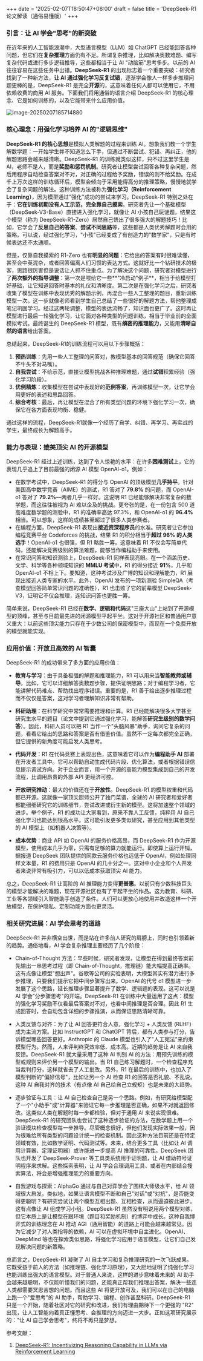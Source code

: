 +++
date = '2025-02-07T18:50:47+08:00'
draft = false
title = 'DeepSeek-R1 论文解读（通俗易懂版）'
+++

### 引言：让 AI 学会"思考"的新突破

在近年来的人工智能浪潮中，大型语言模型（LLM）如 ChatGPT 已经能回答各种问题，但它们在**复杂推理**方面仍有不足。所谓复杂推理，比如解决奥数难题、编写复杂代码或进行多步逻辑推导，这些都相当于让 AI "动脑筋"思考多步。以前的 AI 往往容易在这些任务中出错。**DeepSeek-R1** 的出现标志着一个重要突破：研究者找到了一种新方法，**让 AI 通过强化学习反复试错**，逐渐学会像人一样多步推理问题更棒的是，DeepSeek-R1 是完全**开源**的，这意味着任何人都可以使用它，不用依赖收费的商用 AI 服务。下面我们将用通俗的语言介绍 DeepSeek-R1 的核心理念、它是如何训练的，以及它能带来什么应用价值。

![image-20250207185714880](https://s2.loli.net/2025/02/07/wBCdGjflKEuXcbL.png)

### 核心理念：用强化学习培养 AI 的"逻辑思维"

**DeepSeek-R1 的核心思想**是模拟人类解题的过程来训练 AI。想象我们教一个学生解数学题：一开始学生并不知道怎么下手，但通过不断尝试、犯错、再纠正，他的解题思路会越来越清晰。DeepSeek-R1 的训练就类似这样，只不过这里学生是 AI，老师不是人，而是**奖励和惩罚机制**。研究者让模型尝试回答各种复杂问题，然后用程序自动检查答案对不对，对正确的过程给予奖励，错误的则不给奖励。在成千上万次这样的训练循环后，模型会倾向于采用能得高分的推理策略，慢慢地就学会了复杂问题的解法。这种训练方法被称为**强化学习（Reinforcement Learning）**，因为模型通过"强化"成功的尝试来学习。DeepSeek-R1 特别之处在于：**它在训练初期没有人工示范，完全靠自己摸索**。研究者先让一个基础模型（DeepSeek-V3-Base）直接进入强化学习，就像让 AI 小孩自己玩谜题，结果这个模型（称为 DeepSeek-R1-Zero）居然自己悟出了很多强大的解题技巧！比如，它学会了**反思自己的答案**、**尝试不同思路**等，这些都是人类优秀解题时会用的策略。可以说，经过强化学习，"小孩"已经变成了有创造力的"数学家"，只是有时候表达还不太通顺。

但是，仅靠自我摸索的 R1-Zero 也有**明显的问题**：它给出的答案有时很难读懂，甚至会中英混杂，或者回答偏离人们习惯的表达方式。这就好比一个钻研技术的极客，思路很厉害但是说话让人抓不住重点。为了解决这个问题，研究者对模型进行了**两次额外的指导调整**：第一次是喂给它一些**"冷启动"例子**，相当于给模型打好基础，让它知道回答时基本的礼仪和清晰度。第二次是在强化学习之后，研究者收集了模型在训练中表现优秀的解题示例，再混合一些人工整理的题目，重新训练模型一次。这一步就像老师看到学生自己总结了一些很好的解题方法，帮他整理成笔记巩固学习。经过这两轮调整，模型的表达流畅了，知识面也更广了。这时再让模型进行最后一轮强化学习，让它面对各种类型的问题训练，相当于毕业前的全面模拟考试。最终诞生的 DeepSeek-R1 模型，既有**缜密的推理能力**，又能用**清晰自然的语言**给出答案。

总结起来，DeepSeek-R1的训练流程可以用以下步骤概括：

1. **预热训练**：先用一些人工整理的问答对，教模型基本的回答规范（确保它回答不牛头不对马嘴）。
2. **自我尝试**：不给示范，直接让模型挑战各种推理难题，通过**试错**积累经验（强化学习阶段）。
3. **优例精炼**：收集模型在尝试中表现好的**范例答案**，再训练模型一次，让它学会用更好的表述和思路回答。
4. **综合考核**：最后，再让模型在混合了所有类型问题的环境下强化学习一次，确保它在各方面表现均衡、稳健。

通过这样的流程，DeepSeek-R1就像一个经历了自学、纠错、再学习、再实战的学生，最终成长为解题高手。



### 能力与表现：媲美顶尖 AI 的开源模型

DeepSeek-R1 经过上述训练，达到了令人惊艳的水平：在许多**困难测试**上，它的表现几乎追上了目前最强的闭源 AI 模型 OpenAI-o1。例如：

- 在数学考试中，DeepSeek-R1 的得分与 OpenAI 的顶级模型**几乎持平**。针对美国高中数学竞赛（AIME）的测试，R1 答对了 **79.8%** 的问题，而 OpenAI-o1 答对了 **79.2%**—两者几乎一样好。这说明 R1 已经能够解决非常复杂的数学题，而这往往被视为 AI 难以企及的挑战。更夸张的是，在一份包含 500 道高难度数学题的测验中，R1 的准确率高达 97.3%，和 OpenAI-o1 的 **96.4%** 相当。可以想象，这样的成绩甚至超过了很多人类参赛者。
- 在编程方面，DeepSeek-R1 表现出**接近资深程序员**的水准。研究者让它参加编程竞赛平台 Codeforces 的挑战，结果 R1 的积分相当于**超过 96% 的人类选手**！OpenAI-o1 也很强，但 R1 略胜一筹。这意味着 R1 不仅会写简单代码，还能解决竞赛级别的算法难题，能够当作编程助手来使用。
- 在常识问答和知识测验上，DeepSeek-R1 同样表现亮眼。在一个涵盖历史、文学、科学等各种领域知识的 **MMLU 考试**中，R1 的得分接近 **91%**，几乎和 OpenAI-o1 不相上下。要知道，这种考试涉及广博的知识和理解能力，R1 展现出接近人类专家的水平。此外，OpenAI 发布的一项新测验 SimpleQA（考查模型回答简单常识问题的准确性），R1 也击败了它的前辈模型 DeepSeek-V3，证明它不仅会推理，连知识问答也更胜一筹。

简单来说，DeepSeek-R1 已经在**数学、逻辑和代码**这"三座大山"上站到了开源模型的顶峰，甚至与目前最先进的闭源模型平起平坐。这对于开源社区和普通用户意义重大：以前这些顶尖能力只存在于少数公司的保密模型中，而现在一个免费开放的模型就能实现。



### 应用价值：开放且高效的 AI 智囊

DeepSeek-R1 的成功带来了多方面的应用价值：

- **教育与学习**：由于具备极强的解题和推理能力，R1 可以用来当**智能教师或辅导**。比如，它可以详细解答奥数题步骤，提供证明思路；对于编程学习者，它能讲解代码难点、帮助找出程序错误。重要的是，R1 善于给出逐步推理过程而不仅仅是答案，这对学习者理解知识非常有帮助。

- **科研助理**：在科学研究中常常需要推理和计算。R1 已经能解决很多大学甚至研究生水平的题目（论文中提到它通过强化学习，能解答**研究生级别的数学问答**）。因此，科研人员可以把 R1 当作一个"头脑风暴"助手，询问它复杂的问题，看看它给出的思路和答案是否有借鉴价值。虽然不一定每次都完全正确，但它提供的新角度可能启发人类思考。

- **代码开发**：R1 在代码竞赛上表现出色，这意味着它可以作为**编程助手 AI** 部署在开发者工具中。它可以帮助自动生成代码片段、优化算法，或者根据错误信息提示调试方向。对于企业而言，用一个开源的高能力模型集成到自己的开发流程，比调用昂贵的外部 API 更经济可控。

- **开放研究推动**：最大的价值还在于**开放性**。DeepSeek-R1 的模型权重和代码都已开源。这就像一家顶尖厨师公开了独门菜谱，全球的 AI 研究者和爱好者都能细细研究它的训练细节，尝试改进或衍生新的模型。这将加速整个领域的进步。举个例子，R1 的成功让大家看到，原来不靠人工反馈，纯粹用 AI 自己强化学习也能达到很高水平。这可能引发更多类似研究，甚至应用到其他类型的 AI 模型上（如机器人决策等）。

- **成本优势**：商业 API 如 OpenAI 的服务价格高昂，而 DeepSeek-R1 作为开源模型，使用成本几乎为零，只需有足够的算力就能运行。即使算上运行开销，据报道 DeepSeek 团队提供的同款云服务价格也远低于 OpenAI，例如处理同样文本量，R1 的费用只是 OpenAI 的几十分之一。这对中小企业和个人开发者来说非常有吸引力，可以以低成本获取顶尖 AI 能力。

总之，DeepSeek-R1 让高阶的 AI 推理能力变得**更普惠**。以前只有少数科技巨头的模型才能解决的难题，现在开源社区也有了平起平坐的作品。这为教育、科研、工业等各领域引入智能助手创造了条件。人们可以更放心地使用并改造这样一个开放模型，在保护隐私、定制功能方面也更灵活。



### 相关研究进展：AI 学会思考的道路

DeepSeek-R1 并非横空出世，而是站在许多前人研究的肩膀上，同时也引领着新的趋势。通俗地看，AI 学会复杂推理主要经历了几个阶段：

- Chain-of-Thought 方法：早些时候，研究者发现，让模型在得到最终答案前先输出一串思考过程（即 Chain-of-Thought，推理链）能大幅提高正确率。这有点像让模型"想出声"。谷歌等公司的实验表明，大模型其实有潜力进行多步推理，只要我们提示它把中间步骤写出来。OpenAI 的代号 o1 模型进一步发展了这个思路，延长推理步骤显著提升了数学、逻辑题的表现。这可以说是 AI 学会"分步骤思考"的开端。DeepSeek-R1 在训练中大量运用了这点：模型的强化学习奖励不仅看最后答案对不对，也看中间推理是否合理。因此 R1 生成回答时，会自动包含详细的步骤推演，从而保证思路清晰可靠。

- 人类反馈与对齐：为了让 AI 回答更符合人意，强化学习 + 人类反馈 (RLHF) 成为主流方案。比如 InstructGPT 和 ChatGPT 背后，都有人类参与打分，告诉模型哪些回答更好。Anthropic 的 Claude 模型也引入了"人工宪法"来约束模型行为。然而，人来评判终究效率低、成本高。近期的趋势是让 AI 来自我反馈。DeepSeek-R1 就大量采用了这种 AI 判别 AI 的方法：用预先训练的模型或规则来评价另一个模型的输出。当 R1 自己练习解题时，一个检查程序充当裁判打分，这样就省去了人工批改。另外，R1 在最后的训练中，也加入了模型判断的"偏好信号"，比如让另一个 AI 检查 R1 的回答是否礼貌、不乱说。这种 AI 自我对齐的技术（有点像 AI 自己给自己立规矩）也是未来的大趋势。

- 逐步验证与工具：让 AI 自己检查自己是另一个思路。例如，有研究给模型配了一个"小助手"或"计算器"来验证它每一步推理是否正确，如果不对就返回修改。这类似人类在解题时每一步都检验，但对于通用 AI 来说实现很难。DeepSeek-R1 的研究团队也尝试了这种逐步验证的方法，在数学题上用一个验证模块检查模型每一步推导。尽管概念很好，但他们发现实际效果一般，因为很难给所有类型的问题设计统一的检查机制。因此这种方法目前还是在特定领域有效，比如数学证明、代码测试等。未来，结合更多工具（比如让 AI 调用计算器、定理证明器）或许能进一步提高 AI 推理的可靠性。DeepSeek 团队也开发了 DeepSeek-Prover 等工具类系统用于证明题，让 AI 借助符号证明程序来求解。这些探索表明，让 AI 学会合理调用工具、或者在内部结合搜索算法，将会是增强推理能力的重要方向。

- 自我游戏与探索：AlphaGo 通过与自己对弈学会了围棋大师级水平，给 AI 领域很大启发。类似地，如果让语言模型不断和自己"对话"或"对抗"，是否能变得更聪明？有研究尝试让两个模型互相出题、互相检查，从而逼迫彼此进步。这有点像让 AI 组成学习小组。DeepSeek-R1 虽然没有明说用两个模型对练，但它本质上是让模型在跟环境（题目和奖励机制）的博弈中成长。这种自我博弈式的训练理念在 AI 推动 AGI（通用智能）的道路上可能会越来越常见。因为它减少了对人类指导的依赖，AI 可以在虚拟环境中自主进化。OpenAI、DeepMind 等也在探索类似思路，将强化学习应用于语言模型，让它们自己发现解决问题的新策略。

总而言之，DeepSeek-R1 凝聚了 AI 自主学习和复杂推理研究的一次飞跃成果。它既受益于前人的方法（如推理链、强化学习原理），又大胆地证明了纯强化学习也能训练出强大的语言模型。对于普通人来说，这样的进步意味着未来的 AI 助手会越来越聪明，不仅能听懂我们的问题，还能真正帮我们推理出答案，解决一些连人类都需要冥思苦想的问题。而且这些 AI 将更开放可及，我们可以在自己的电脑上跑一个"爱思考"的 AI 助手，帮助学习、编程、创作甚至科研。DeepSeek-R1 只是一个开始，随着社区对它的研究和改进，我们有理由期待下一个更强的 "R2" 出现，让人工智能向着真正懂思考、会推理的方向迈进一大步。正如这项研究展示的："让 AI 自己学会思考"，终将不再只是梦想。



参考文献：

1. [DeepSeek-R1: Incentivizing Reasoning Capability in LLMs via Reinforcement Learning](https://ar5iv.org/html/2501.12948v1#:~:text=%3E%20Abstract%253AWe%20introduce%20our%20first,1217%20on%20reasoning)
